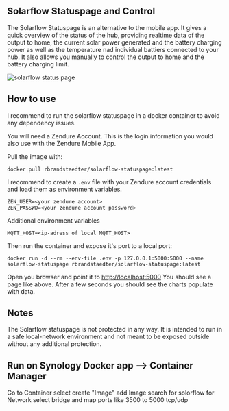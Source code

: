 ## Solarflow Statuspage and Control

The Solarflow Statuspage is an alternative to the mobile app. It gives a quick overview of the status of the hub, providing realtime data of the output to home, the current solar power generated and the battery charging power as well as the temperature nad individual battiers connected to your hub.
It also allows you manually to control the output to home and the battery charging limit.

![solarflow status page](img/solarflow_statuspage.png)

## How to use

I recommend to run the solarflow statuspage in a docker container to avoid any dependency issues.

You will need a Zendure Account. This is the login information you would also use with the Zendure Mobile App.

Pull the image with:
```
docker pull rbrandstaedter/solarflow-statuspage:latest
```

I recommend to create a ```.env``` file with your Zendure account credentials and load them as environment variables.
```
ZEN_USER=<your zendure account>
ZEN_PASSWD=<your zendure account password>
```

Additional environment variables
```
MQTT_HOST=<ip-adress of local MQTT_HOST>
```


Then run the container and expose it's port to a local port:
```
docker run -d --rm --env-file .env -p 127.0.0.1:5000:5000 --name solarflow-statuspage rbrandstaedter/solarflow-statuspage:latest
```

Open you browser and point it to [http://localhost:5000](http://localhost:5000)
You should see a page like above. After a few seconds you should see the charts populate with data.

## Notes
The Solarflow statuspage is not protected in any way. It is intended to run in a safe local-network environment and not meant to be exposed outside without any additional protection.


## Run on Synology Docker app --> Container Manager
Go to Container
select create
"Image" add Image
search for solorflow
for Network select bridge and map ports like 3500 to 5000 tcp/udp
